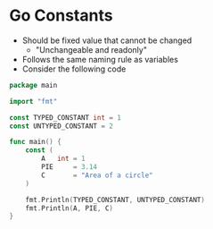 # Go Constants
- Should be fixed value that cannot be changed
  - "Unchangeable and readonly"
- Follows the same naming rule as variables
- Consider the following code
```go
package main

import "fmt"

const TYPED_CONSTANT int = 1
const UNTYPED_CONSTANT = 2

func main() {
	const (
		A   int = 1
		PIE     = 3.14
		C       = "Area of a circle"
	)

	fmt.Println(TYPED_CONSTANT, UNTYPED_CONSTANT)
	fmt.Println(A, PIE, C)
}
```

